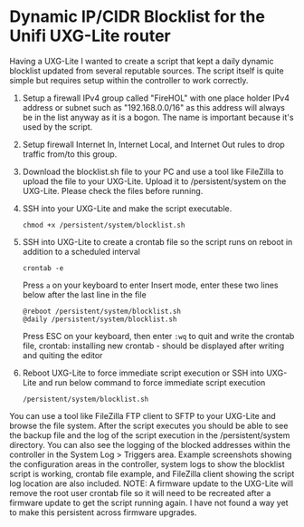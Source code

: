 # Dynamic IP/CIDR Blocklist for the Unifi UXG-Lite router

Having a UXG-Lite I wanted to create a script that kept a daily dynamic blocklist updated
from several reputable sources.  The script itself is quite simple but requires setup within the controller to work
correctly.

1. Setup a firewall IPv4 group called "FireHOL" with one place holder IPv4 address or subnet such as "192.168.0.0/16" as this address will always be in the list anyway as it is a bogon.  The name is important because it's used by the script.
1. Setup firewall Internet In, Internet Local, and Internet Out rules to drop traffic from/to this group.
1. Download the blocklist.sh file to your PC and use a tool like FileZilla to upload the file to your UXG-Lite. Upload it to /persistent/system on the UXG-Lite.  Please check the files before running.
1. SSH into your UXG-Lite and make the script executable.
   
   ```
   chmod +x /persistent/system/blocklist.sh
   ```
1. SSH into UXG-Lite to create a crontab file so the script runs on reboot in addition to a scheduled interval

   ```
   crontab -e
   ```
   Press ```a``` on your keyboard to enter Insert mode,
   enter these two lines below after the last line in the file
   ```
   @reboot /persistent/system/blocklist.sh
   @daily /persistent/system/blocklist.sh
   ```
   Press ESC on your keyboard, then enter ```:wq``` to quit and write the crontab file,
   crontab: installing new crontab - should be displayed after writing and quiting the editor
   
1. Reboot UXG-Lite to force immediate script execution or SSH into UXG-Lite and run below command to force immediate script execution

   ```
   /persistent/system/blocklist.sh
   ```

You can use a tool like FileZilla FTP client to SFTP to your UXG-Lite and browse the file system.  After the script executes you should be able to see the backup file and the log of the script execution in the /persistent/system directory.
You can also see the logging of the blocked addresses within the controller in the System Log > Triggers area.
Example screenshots showing the configuration areas in the controller, system logs to show the blocklist script is working, crontab file example, and FileZilla client showing the script log location are also included.
NOTE: A firmware update to the UXG-Lite will remove the root user crontab file so it will need to be recreated after a firmware update to get the script running again.  I have not found a way yet to make this persistent across firmware upgrades.

